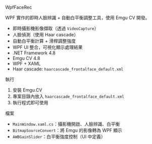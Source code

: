  WpfFaceRec

WPF 實作的即時人臉辨識 + 自動白平衡調整工具，使用 Emgu CV 開發。

-  即時攝影機影像擷取（透過 `VideoCapture`）
-  人臉偵測（使用 Haar cascade）
-  自動白平衡計算 + 滑桿調整強度
-  WPF UI 整合，可視化顯示處理結果
- .NET Framework 4.8
- Emgu CV 4.8
- WPF + XAML
- Haar cascade: `haarcascade_frontalface_default.xml`

 執行
1. 安裝 Emgu.CV
2. 專案目錄內放入 `haarcascade_frontalface_default.xml`
3. 執行程式即可使用

 檔案

- `MainWindow.xaml.cs`：攝影機開啟、人臉辨識、白平衡
- `BitmapSourceConvert`：將 Emgu 的影像轉為 WPF 顯示
- `AWBGainSlider`：白平衡強度控制（UI 中定義）

